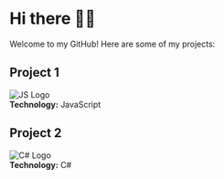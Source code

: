 # Hi there 👋😁

Welcome to my GitHub! Here are some of my projects:

## Project 1
![JS Logo](path/to/image)  
**Technology:** JavaScript

## Project 2
![C# Logo](path/to/image2)  
**Technology:** C#


<!--
**LucasLordon/LucasLordon** is a ✨ _special_ ✨ repository because its `README.md` (this file) appears on your GitHub profile.

Here are some ideas to get you started:

- 🔭 I’m currently working on ...
- 🌱 I’m currently learning ...
- 👯 I’m looking to collaborate on ...
- 🤔 I’m looking for help with ...
- 💬 Ask me about ...
- 📫 How to reach me: ...
- 😄 Pronouns: ...
- ⚡ Fun fact: haha
-->
